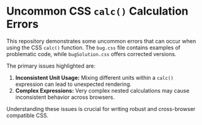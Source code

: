 # Uncommon CSS `calc()` Calculation Errors

This repository demonstrates some uncommon errors that can occur when using the CSS `calc()` function.  The `bug.css` file contains examples of problematic code, while `bugSolution.css` offers corrected versions.

The primary issues highlighted are:

1. **Inconsistent Unit Usage:** Mixing different units within a `calc()` expression can lead to unexpected rendering.
2. **Complex Expressions:**  Very complex nested calculations may cause inconsistent behavior across browsers.

Understanding these issues is crucial for writing robust and cross-browser compatible CSS.